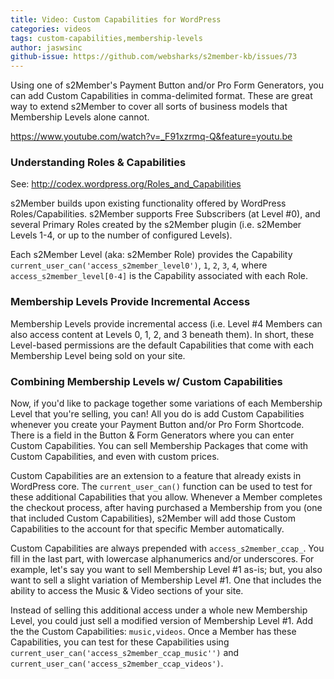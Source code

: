 ```yaml
---
title: Video: Custom Capabilities for WordPress
categories: videos
tags: custom-capabilities,membership-levels
author: jaswsinc
github-issue: https://github.com/websharks/s2member-kb/issues/73
---
```


Using one of s2Member's Payment Button and/or Pro Form Generators, you can add Custom Capabilities in comma-delimited format. These are great way to extend s2Member to cover all sorts of business models that Membership Levels alone cannot.

https://www.youtube.com/watch?v=_F91xzrmq-Q&feature=youtu.be

### Understanding Roles & Capabilities

See: http://codex.wordpress.org/Roles_and_Capabilities

s2Member builds upon existing functionality offered by WordPress Roles/Capabilities. s2Member supports Free Subscribers (at Level #0), and several Primary Roles created by the s2Member plugin (i.e. s2Member Levels 1-4, or up to the number of configured Levels).

Each s2Member Level (aka: s2Member Role) provides the Capability `current_user_can('access_s2member_level0')`, `1`, `2`, `3`, `4`, where `access_s2member_level[0-4]` is the Capability associated with each Role.

### Membership Levels Provide Incremental Access

Membership Levels provide incremental access (i.e. Level #4 Members can also access content at Levels 0, 1, 2, and 3 beneath them). In short, these Level-based permissions are the default Capabilities that come with each Membership Level being sold on your site.

### Combining Membership Levels w/ Custom Capabilities

Now, if you'd like to package together some variations of each Membership Level that you're selling, you can! All you do is add Custom Capabilities whenever you create your Payment Button and/or Pro Form Shortcode. There is a field in the Button & Form Generators where you can enter Custom Capabilities. You can sell Membership Packages that come with Custom Capabilities, and even with custom prices.

Custom Capabilities are an extension to a feature that already exists in WordPress core. The `current_user_can()` function can be used to test for these additional Capabilities that you allow. Whenever a Member completes the checkout process, after having purchased a Membership from you (one that included Custom Capabilities), s2Member will add those Custom Capabilities to the account for that specific Member automatically.

Custom Capabilities are always prepended with `access_s2member_ccap_`. You fill in the last part, with lowercase alphanumerics and/or underscores. For example, let's say you want to sell Membership Level #1 as-is; but, you also want to sell a slight variation of Membership Level #1. One that includes the ability to access the Music & Video sections of your site.

Instead of selling this additional access under a whole new Membership Level, you could just sell a modified version of Membership Level #1. Add the the Custom Capabilities: `music,videos`. Once a Member has these Capabilities, you can test for these Capabilities using `current_user_can('access_s2member_ccap_music'')` and `current_user_can('access_s2member_ccap_videos')`.